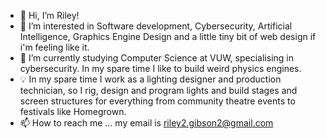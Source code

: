 - 👋 Hi, I’m Riley!
- 👀 I’m interested in Software development, Cybersecurity, Artificial Intelligence, Graphics Engine Design and a little tiny bit of web design if i'm feeling like it.
- 🌱 I’m currently studying Computer Science at VUW, specialising in cybersecurity. In my spare time I like to build weird physics engines.
- 💡 In my spare time I work as a lighting designer and production technician, so I rig, design and program lights and build stages and screen structures for everything from community theatre events to festivals like Homegrown.
- 📫 How to reach me ... my email is riley2.gibson2@gmail.com

<!---
rileygibson2/rileygibson2 is a ✨ special ✨ repository because its `README.md` (this file) appears on your GitHub profile.
You can click the Preview link to take a look at your changes.
--->
